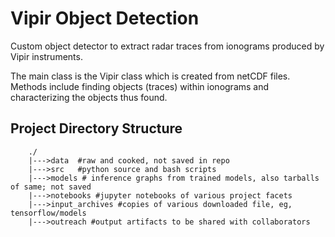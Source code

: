 # Vipir Object Detection

Custom object detector to extract radar traces from ionograms produced by Vipir instruments.

The main class is the Vipir class which is created from netCDF files.  Methods include finding objects (traces) within ionograms and characterizing the objects thus found.

## Project Directory Structure

```
    ./
    |--->data  #raw and cooked, not saved in repo
    |--->src   #python source and bash scripts
    |--->models # inference graphs from trained models, also tarballs of same; not saved
    |--->notebooks #jupyter notebooks of various project facets
    |--->input_archives #copies of various downloaded file, eg, tensorflow/models
    |--->outreach #output artifacts to be shared with collaborators
    
```
